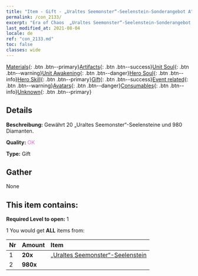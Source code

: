 ```yaml
---
title: "Item - Gift - „Uraltes Seemonster“-Seelenstein-Sonderangebot A"
permalink: /con_2133/
excerpt: "Era of Chaos  „Uraltes Seemonster“-Seelenstein-Sonderangebot A"
last_modified_at: 2021-08-04
locale: de
ref: "con_2133.md"
toc: false
classes: wide
---
```

 [Materials](/ItemsDE/){: .btn .btn--primary}[Artifacts](/ItemsDE/Artifacts/){: .btn .btn--success}[Unit Soul](/ItemsDE/UnitSoul/){: .btn .btn--warning}[Unit Awakening](/ItemsDE/UnitAwakening/){: .btn .btn--danger}[Hero Soul](/ItemsDE/HeroSoul/){: .btn .btn--info}[Hero Skill](/ItemsDE/HeroSkill/){: .btn .btn--primary}[Gift](/ItemsDE/Gift/){: .btn .btn--success}[Event related](/ItemsDE/Events/){: .btn .btn--warning}[Avatars](/ItemsDE/Avatars/){: .btn .btn--danger}[Consumables](/ItemsDE/Consumables/){: .btn .btn--info}[Unknown](/ItemsDE/Unknown/){: .btn .btn--primary}

## Details
 **Beschreibung:** Gewährt 20 „Uraltes Seemonster“-Seelensteine und 980 Diamanten.

 **Quality:** <span style="color: #DA70D6">OK</span>

 **Type:** Gift

## Gather

  None

## This item contains:

 **Required Level to open:** 1

 1 You would get **ALL** items  from:

  | Nr | Amount |     Item    |
  |:---|:-------|:------------|
  | 1 |  **20x** | [„Uraltes Seemonster“-Seelenstein](/ItemsDE/unt_355/) |  | 
  | 2 |  **980x** | <i class="fas fa-gem"/> |  | 
